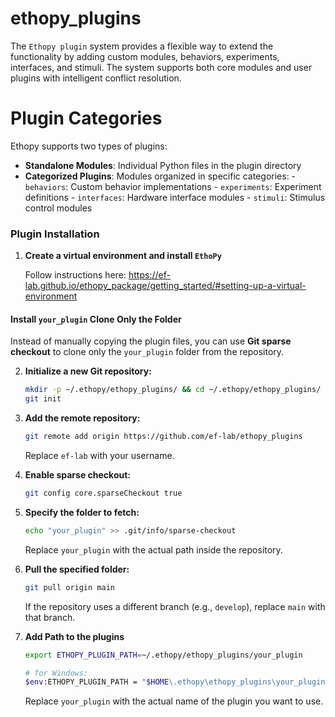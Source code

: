 # ethopy_plugins

The `Ethopy plugin` system provides a flexible way to extend the functionality by adding custom modules, behaviors, experiments, interfaces, and stimuli. The system supports both core modules and user plugins with intelligent conflict resolution.

# Plugin Categories

Ethopy supports two types of plugins:

- **Standalone Modules**: Individual Python files in the plugin directory
- **Categorized Plugins**: Modules organized in specific categories:
  \- `behaviors`: Custom behavior implementations
  \- `experiments`: Experiment definitions
  \- `interfaces`: Hardware interface modules
  \- `stimuli`: Stimulus control modules

### Plugin Installation

1. **Create a virtual environment and install `EthoPy`**

   Follow instructions here: https://ef-lab.github.io/ethopy_package/getting_started/#setting-up-a-virtual-environment

#### Install `your_plugin` Clone Only the  Folder
Instead of manually copying the plugin files, you can use **Git sparse checkout** to clone only the `your_plugin` folder from the repository.

2. **Initialize a new Git repository:**
   ```bash
   mkdir -p ~/.ethopy/ethopy_plugins/ && cd ~/.ethopy/ethopy_plugins/
   git init
   ```

3. **Add the remote repository:**
   ```bash
   git remote add origin https://github.com/ef-lab/ethopy_plugins
   ```
   Replace `ef-lab` with your username.

4. **Enable sparse checkout:**
   ```bash
   git config core.sparseCheckout true
   ```

5. **Specify the folder to fetch:**
   ```bash
   echo "your_plugin" >> .git/info/sparse-checkout
   ```
   Replace `your_plugin` with the actual path inside the repository.

6. **Pull the specified folder:**
   ```bash
   git pull origin main
   ```
   If the repository uses a different branch (e.g., `develop`), replace `main` with that branch.

7. **Add Path to the plugins**
   ```bash
   export ETHOPY_PLUGIN_PATH=~/.ethopy/ethopy_plugins/your_plugin

   # for Windows:
   $env:ETHOPY_PLUGIN_PATH = "$HOME\.ethopy\ethopy_plugins\your_plugin"
   ```
   Replace `your_plugin` with the actual name of the plugin you want to use.



